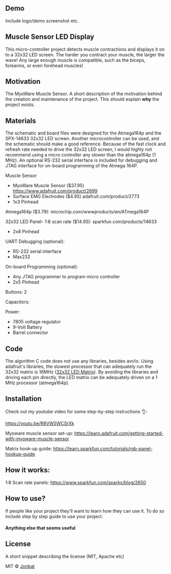 ## Demo
Include logo/demo screenshot etc.

## Muscle Sensor LED Display
This micro-controller project detects muscle contractions and displays it on to a 32x32 LED screen. The harder you contract your muscle, the larger the wave! Any large enough muscle is compatible, such as the biceps, forearms, or even forehead muscles!

## Motivation
The MyoWare Muscle Sensor. 
A short description of the motivation behind the creation and maintenance of the project. This should explain **why** the project exists.
 
## Materials
The schematic and board files were designed for the Atmega164p and the SPX-14633 32x32 LED screen. Another microcontroller can be used, and the schematic should make a good reference. Because of the fast clock and refresh rate needed to drive the 32x32 LED screen, I would highly not recommend using a micro controller any slower than the atmega164p (1 MHz). An optional RS-232 serial interface is included for debugging and JTAG interface for on-board programming of the Atmega 164P.

Muscle Sensor
* MyoWare Muscle Sensor  ($37.95)        https://www.adafruit.com/product/2699
* Surface EMG Electrodes ($4.95)         adafruit.com/product/2773
* 1x3 Pinhead

Atmega164p ($3.79): 	                    microchip.com/wwwproducts/en/ATmega164P

32x32 LED Panel- 1:8 scan rate ($14.95): sparkfun.com/products/14633
* 2x8 Pinhead

UART Debugging (optional):
* RS-232 serial interface
* Max232            

On-board Programming (optional):
* Any JTAG programmer to program micro controller
* 2x5 Pinhead

Buttons: 2

Capacitors: 

Power:
* 7805 voltage regulator
* 9-Volt Battery
* Barrel connector

## Code
The algorithm C code does not use any libraries, besides avr/io. Using adafruit's libraries, the slowest processor that can adequately run the 32x32 matrix is 16MHz ([32x32 LED Matrix](https://www.sparkfun.com/products/retired/14633)). By avoiding the libraries and driving each pin directly, the LED matrix can be adequately driven on a 1 MHz processor (atmega164p).

## Installation
Check out my youtube video for some step-by-step instructions 👌:

https://youtu.be/R8VW5WCSrXk

Myoware muscle sensor set-up:   https://learn.adafruit.com/getting-started-with-myoware-muscle-sensor

Matrix hook-up guide:           https://learn.sparkfun.com/tutorials/rgb-panel-hookup-guide

## How it works:

1:8 Scan rate panels:   https://www.sparkfun.com/sparkx/blog/2650

## How to use?
If people like your project they’ll want to learn how they can use it. To do so include step by step guide to use your project.

#### Anything else that seems useful

## License
A short snippet describing the license (MIT, Apache etc)

MIT © [Jonbat]()
